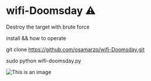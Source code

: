 # wifi-Doomsday ⚠️
Destroy the target with brute force


install && how to operate

git clone https://github.com/osamarzq/wifi-Doomsday.git


sudo python wifi-doomsday.py




![This is an image](https://resources.infosecinstitute.com/wp-content/uploads/080814_1249_WebsiteHack2.png)
